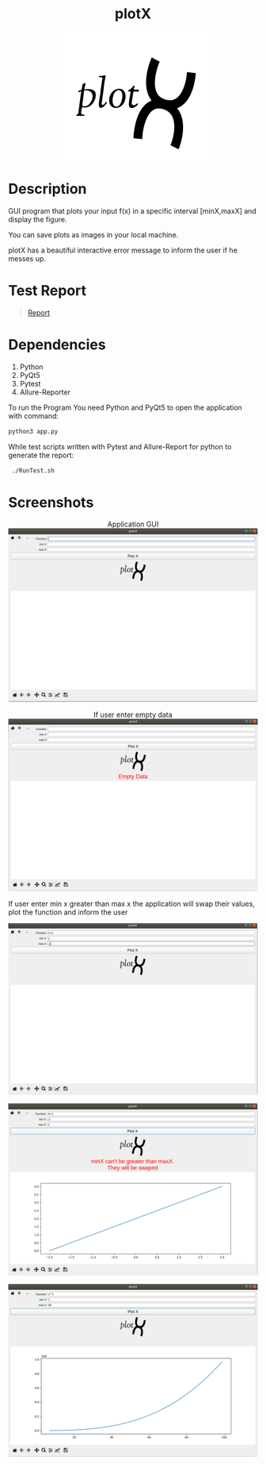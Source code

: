 # 
<h1 align="center">
  <strong>plotX</strong>
</h1>

<div>
  <p align="center">
    <img
      src="https://github.com/We2Am-BaSsem/plotX/blob/main/logo.jpg"
      alt="logo"
    />
  </p>
</div>
  
# Description
<p>
  GUI program that plots your input f(x) in a specific interval [minX,maxX] and
  display the figure.
</p>
<p>You can save plots as images in your local machine.</p>
<p>
  plotX has a beautiful interactive error message to inform the user if he
  messes up.
</p>

# Test Report
> [Report]()



# Dependencies
 <ol>
  <li>Python</li>
  <li>PyQt5</li>
  <li>Pytest</li>
  <li>Allure-Reporter</li>
</ol> 
<p>
To run the Program You need Python and PyQt5 to open the application with command:
</p>


```bash
python3 app.py
```

<p>
While test scripts written with Pytest and Allure-Report for python to generate the report:
</p>




```bash
 ./RunTest.sh
```


# Screenshots
<div>
  <p align="center">
   Application GUI
    <img
      src="https://github.com/We2Am-BaSsem/plotX/blob/main/screenshots/Screenshot%20from%202021-12-29%2005-30-32.png"
      alt="logo"
    />
  </p>
</div>

<div>
  <p align="center">
   If user enter empty data
    <img
      src="https://github.com/We2Am-BaSsem/plotX/blob/main/screenshots/Screenshot%20from%202021-12-29%2005-31-08.png"
      alt="logo"
    />
  </p>
</div>

<div>
 If user enter min x greater than max x the application will swap their values, plot the function and inform the user
  <p align="center">
    <img
      src="https://github.com/We2Am-BaSsem/plotX/blob/main/screenshots/Screenshot%20from%202021-12-29%2005-32-15.png"
      alt="logo"
    />
  </p>
  <p align="center">
    <img
      src="https://github.com/We2Am-BaSsem/plotX/blob/main/screenshots/Screenshot%20from%202021-12-29%2005-31-24.png"
      alt="logo"
    />
  </p>
</div>

<div>
  <p align="center">
    <img
      src="https://github.com/We2Am-BaSsem/plotX/blob/main/screenshots/Screenshot%20from%202021-12-29%2005-32-35.png"
      alt="logo"
    />
  </p>
</div>
